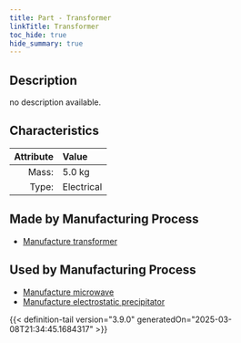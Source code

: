 ```yaml
---
title: Part - Transformer
linkTitle: Transformer
toc_hide: true
hide_summary: true
---
```

<!-- This is generated by the MarsSim HelpGenertor, do not edit. -->

## Description
no description available.

## Characteristics

| Attribute      | Value |
|--------:|:------|
|Mass:|5.0 kg|
|Type:|Electrical|

## Made by Manufacturing Process

- [Manufacture transformer](/docs/definitions/process/manufacture-transformer)

## Used by Manufacturing Process

- [Manufacture microwave](/docs/definitions/process/manufacture-microwave)
- [Manufacture electrostatic precipitator](/docs/definitions/process/manufacture-electrostatic-precipitator)



{{< definition-tail version="3.9.0" generatedOn="2025-03-08T21:34:45.1684317" >}}



